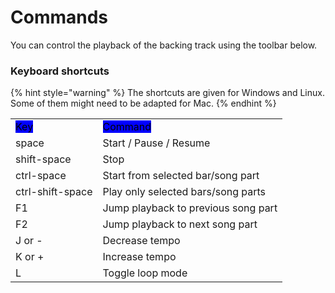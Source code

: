 # Commands

You can control the playback of the backing track using the toolbar below.

### Keyboard shortcuts

{% hint style="warning" %}
The shortcuts are given for Windows and Linux. Some of them might need to be adapted for Mac.
{% endhint %}

|                                                 |                                                     |
| ----------------------------------------------- | --------------------------------------------------- |
| <mark style="background-color:blue;">Key</mark> | <mark style="background-color:blue;">Command</mark> |
| space                                           | Start / Pause / Resume                              |
| shift-space                                     | Stop                                                |
| ctrl-space                                      | Start from selected bar/song part                   |
| ctrl-shift-space                                | Play only selected bars/song parts                  |
| F1                                              | Jump playback to previous song part                 |
| F2                                              | Jump playback to next song part                     |
| J or -                                          | Decrease tempo                                      |
| K or +                                          | Increase tempo                                      |
| L                                               | Toggle loop mode                                    |
